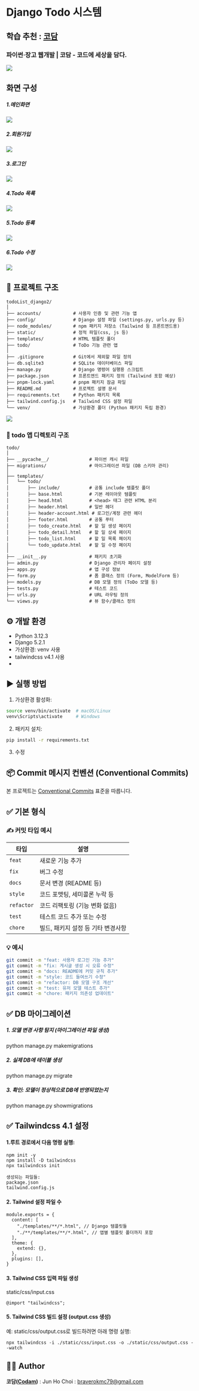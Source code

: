 # Django Todo 시스템


## 학습 추천 : <a href="https://codam.kr/" target="_blank">코담</a>

### 파이썬·장고 웹개발 | 코담 - 코드에 세상을 담다.

<a href="https://codam.kr/" target="_blank">
<img src="https://codam.kr/assets/images/og-image.jpg">
</a>


## 화면 구성

##### 1.메인화면
<img src="https://blogger.googleusercontent.com/img/a/AVvXsEg-2QR0MM2r9tHzCWkieOwgGIhP3vOJihO3bCIlXN6YNSbF1n1iMuoQ8sQnt4_VvxQ8TNQOm5lSIdg9RUkS3XfN88CCd6gbOu5ruKosftWo0crtbLwMoIO83tcLvgW9-tBxK6gGcXNkbttZpndvhj6aogsPPWIHQAW0Pf_DTMc7-NQf2lPjpvLi5zYIR6BO=w640-h364" >

##### 2.회원가입
<img src="https://blogger.googleusercontent.com/img/a/AVvXsEgPBcBn2OFh3ErQrx_MBzkRQcrzH5VMya7xwWujCFsSRnGYseGiA_CkBGU12XcWW4E5RSJBRWGcGL4yDsuP3Fr5vprdFyxspvwo7XG-A_GCgD2gYD6H3Bb6kxd-VzBz-500-IeMdQpDAAbgRLeim_HzbXmS4NqPdLgmxzuNVMWNYVpWaZtegiX8MdJ5AQLZ=w640-h514" >


##### 3.로그인
<img src="https://blogger.googleusercontent.com/img/b/R29vZ2xl/AVvXsEgtmgL8cvRWFUIKioF1mPvtvJ3EbI9USNjxRwGkWIquq_ZF4TMSqgTRvElzmytQmbAWQWRPOSE_nIGQg_ghuQ2iJ26Bk_-gAGGkTo2_GpWYadd-tgwllvbX5wd27X3Lv_pkd54xxV3nTi6ATVCKRMeCpokAtNsirhQp71mAjKVYCmMAB1laH6DcgldHDRMM/w636-h640/2025-06-12%2017%2010%2002.png">


##### 4.Todo 목록
<img src="https://blogger.googleusercontent.com/img/a/AVvXsEi_n2DUxEBj2EECanJBVPS0JsV6-_TNXdwMXouG57pZZEpTRrlgL0i79Ch587CqaKvnRhIFG5df1vilTc0LkYc2xU5cEqDOOsVoYI_hFJuhoEl1B-U7-HvfFL98sqat-rzqocl0Q3zvvQJ_HSGTVWdT2vsLvXrLbcTW8RArkcYVv3xeMvGZ-vvhRJj53bW_=w528-h640" >


##### 5.Todo 등록
<img src="https://blogger.googleusercontent.com/img/a/AVvXsEg3xuH3QGebLBkMs7Ov3A7QDFOA-3xr_pX0H7jyG_sbIAK9u8NIxEMHANMM_fiOIDtY6iA9pYbt7LNkOYQSGcmh085luMPZSIoglILDXd2EntalHbSLPv9vs5HHNGyyOvwLGjoCU91E5POzcQRz_-1oNX31UbZexmXuhG7Sw92QJ61hQ1HDyR16oD_l0DRt=w525-h640" >


##### 6.Todo 수정
<img src="https://blogger.googleusercontent.com/img/a/AVvXsEhWAaAPHFxwJnuK90jyO7RwNw_Z0n_gHZHmPOCyHY9ivBK-PcXw7fHJ_fBjYcjsylolVfjcB2lMmnE-uy9mrnWiRgWZq7FB7awC9Ws9wumH4lVWZbBTRxP5C9EYHUuwAU7dK8uYcbja50pGccVz2sj4r4UQ3qAQL7T32FoiFC98ZwhiO-RruADhwH7Dq4lU=w536-h640" >






## 📁 프로젝트 구조

```
todoList_django2/
│
├── accounts/            # 사용자 인증 및 관련 기능 앱
├── config/              # Django 설정 파일 (settings.py, urls.py 등)
├── node_modules/        # npm 패키지 저장소 (Tailwind 등 프론트엔드용)
├── static/              # 정적 파일(css, js 등)
├── templates/           # HTML 템플릿 폴더
├── todo/                # ToDo 기능 관련 앱
│
├── .gitignore           # Git에서 제외할 파일 정의
├── db.sqlite3           # SQLite 데이터베이스 파일
├── manage.py            # Django 명령어 실행용 스크립트
├── package.json         # 프론트엔드 패키지 정의 (Tailwind 포함 예상)
├── pnpm-lock.yaml       # pnpm 패키지 잠금 파일
├── README.md            # 프로젝트 설명 문서
├── requirements.txt     # Python 패키지 목록
├── tailwind.config.js   # Tailwind CSS 설정 파일
└── venv/                # 가상환경 폴더 (Python 패키지 독립 환경)

```

<img src="https://blogger.googleusercontent.com/img/b/R29vZ2xl/AVvXsEjY8ES0MwWoQZAP-3Zi3qpvJ_VZNZ453B1lJbT9eHcsl2tomqpy2BOqyaDaeAoYGKLgDwGy3o91NrY7AFqG-SHXC5-aeNqh4zpuwDZD0rnGZxPkE7HA7ywFgOzobCH2e-YdR7Xy1V9Pk6kvsOGBmF2a05swU-qO8x_tzOXsrrhyjfARisplNledScO8-u4o/w628-h640/2025-06-12%2017%2013%2030.png">


### 📁  todo 앱 디렉토리 구조
```
todo/
│
├── __pycache__/               # 파이썬 캐시 파일
├── migrations/                # 마이그레이션 파일 (DB 스키마 관리)
│
├── templates/
│   └── todo/
│       ├── include/           # 공통 include 템플릿 폴더
│       ├── base.html          # 기본 레이아웃 템플릿
│       ├── head.html          # <head> 태그 관련 HTML 분리
│       ├── header.html        # 일반 헤더
│       ├── header-account.html # 로그인/계정 관련 헤더
│       ├── footer.html        # 공통 푸터
│       ├── todo_create.html   # 할 일 생성 페이지
│       ├── todo_detail.html   # 할 일 상세 페이지
│       ├── todo_list.html     # 할 일 목록 페이지
│       └── todo_update.html   # 할 일 수정 페이지
│
├── __init__.py                # 패키지 초기화
├── admin.py                   # Django 관리자 페이지 설정
├── apps.py                    # 앱 구성 정보
├── form.py                    # 폼 클래스 정의 (Form, ModelForm 등)
├── models.py                  # DB 모델 정의 (ToDo 모델 등)
├── tests.py                   # 테스트 코드
├── urls.py                    # URL 라우팅 정의
└── views.py                   # 뷰 함수/클래스 정의
```



## ⚙️ 개발 환경
- Python 3.12.3
- Django 5.2.1
- 가상환경: venv 사용
- tailwindcss v4.1 사용
- 

## ▶️ 실행 방법
1. 가상환경 활성화:
```bash
source venv/bin/activate  # macOS/Linux
venv\Scripts\activate     # Windows
```

2. 패키지 설치: 
```bash
pip install -r requirements.txt
```

3. 수정


## 📦 Commit 메시지 컨벤션 (Conventional Commits)

본 프로젝트는 [Conventional Commits](https://www.conventionalcommits.org/) 표준을 따릅니다.

## ✅ 기본 형식



### ✍️ 커밋 타입 예시

| 타입        | 설명                                |
|-------------|-------------------------------------|
| `feat`      | 새로운 기능 추가                    |
| `fix`       | 버그 수정                           |
| `docs`      | 문서 변경 (README 등)              |
| `style`     | 코드 포맷팅, 세미콜론 누락 등       |
| `refactor`  | 코드 리팩토링 (기능 변화 없음)       |
| `test`      | 테스트 코드 추가 또는 수정          |
| `chore`     | 빌드, 패키지 설정 등 기타 변경사항   |

### 💡 예시

```bash
git commit -m "feat: 사용자 로그인 기능 추가"
git commit -m "fix: 게시글 생성 시 오류 수정"
git commit -m "docs: README에 커밋 규칙 추가"
git commit -m "style: 코드 들여쓰기 수정"
git commit -m "refactor: DB 모델 구조 개선"
git commit -m "test: 유저 모델 테스트 추가"
git commit -m "chore: 패키지 의존성 업데이트"
```







## ✅ DB 마이그레이션

##### 1. 모델 변경 사항 탐지 (마이그레이션 파일 생성)
python manage.py makemigrations

##### 2. 실제 DB에 테이블 생성
python manage.py migrate

##### 3. 확인: 모델이 정상적으로 DB에 반영되었는지
python manage.py showmigrations



## ✅ Tailwindcss 4.1 설정

####  1.루트 경로에서 다음 명령 실행:
```
npm init -y
npm install -D tailwindcss
npx tailwindcss init

```
    생성되는 파일들:
    package.json
    tailwind.config.js

#### 2. Tailwind 설정 파일 수
```
module.exports = {
  content: [
    "./templates/**/*.html", // Django 템플릿들
    "./**/templates/**/*.html", // 앱별 템플릿 폴더까지 포함
  ],
  theme: {
    extend: {},
  },
  plugins: [],
}
```

#### 3. Tailwind CSS 입력 파일 생성
 static/css/input.css

```
@import "tailwindcss";

```

#### 5. Tailwind CSS 빌드 설정 (output.css 생성)
예: static/css/output.css로 빌드하려면 아래 명령 실행:

```
npx tailwindcss -i ./static/css/input.css -o ./static/css/output.css --watch

```





## 👨‍💻 Author

**코담([Codam](https://codam.kr/))**  :  Jun Ho Choi : braverokmc79@gmail.com








